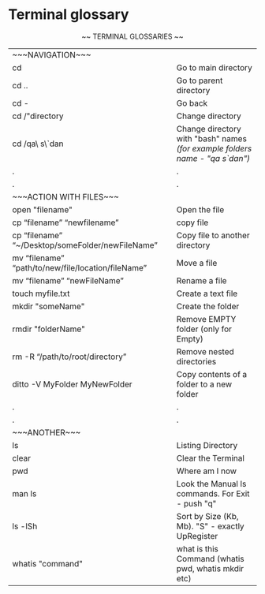 # Terminal glossary

<p align="center">
~~ TERMINAL GLOSSARIES ~~
    
  <table align="center">
   <tr><td>~~~NAVIGATION~~~</td><td>  </td> </tr>
    <tr><td> cd </td>
  <td> Go to main directory </td></tr>
    <tr><td> cd .. </td>
  <td> Go to parent directory </td></tr>
    <tr><td> cd - </td>
  <td> Go back </td></tr>
  <tr>
     <td> cd  /"directory </td>
    <td> Change directory</td>
          <tr><td> cd /qa\ s\`dan </td>
  <td> Change directory with "bash" names <br><i>(for example folders name - "qa s`dan")</i></br></td></tr>
       <tr><td>.</td><td> . </td> </tr>
       <tr><td>.</td><td> .</td> </tr>
       
 <tr><td>~~~ACTION WITH FILES~~~</td><td>  </td> </tr>
    <tr><td> open "filename"</td>
  <td> Open the file</td></tr>
    <tr><td> cp “filename” “newfilename”</td>
  <td> copy file </td></tr>
    <tr><td> cp “filename” “~/Desktop/someFolder/newFileName”</td>
  <td> Copy file to another directory </td></tr>
      <tr><td> mv “filename” “path/to/new/file/location/fileName” </td>
  <td> Move a file </td></tr>
        <tr><td> mv “filename” “newFileName” </td>
  <td> Rename a file </td></tr>
        <tr><td> touch myfile.txt </td>
  <td> Create a text file </td></tr>
          <tr><td> mkdir "someName" </td>
  <td> Create the folder </td></tr>
            <tr><td> rmdir "folderName" </td>
  <td> Remove EMPTY folder (only for Empty) </td></tr>
              <tr><td> rm -R “/path/to/root/directory” </td>
  <td> Remove nested directories </td></tr>
       <tr><td> ditto -V MyFolder MyNewFolder </td>
  <td> Copy contents of a folder to a new folder </td></tr>
         <tr><td>.</td><td> . </td> </tr>
       <tr><td>.</td><td> .</td> </tr>
       
 <tr><td>~~~ANOTHER~~~</td><td>  </td> </tr>
     <tr><td>ls</td>
  <td> Listing Directory</td></tr>
       <tr><td>clear</td>
  <td> Clear the Terminal</td></tr>
       <tr><td>pwd</td>
  <td> Where am I now</td></tr>
    <tr><td> man ls</td>
  <td> Look the Manual ls commands. For Exit - push "q" </td></tr>
    <tr> <td>ls -lSh</td>
  <td> Sort by Size (Kb, Mb). "S" - exactly UpRegister</td></tr>
      <tr> <td>whatis "command"</td>
  <td> what is this Command (whatis pwd, whatis mkdir etc)</td></tr>
    </table>
</p>

